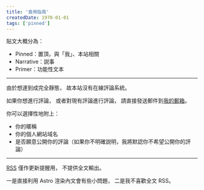 ```yaml
---
title: '食用指南'
createdDate: 1970-01-01
tags: ['pinned']
---
```


貼文大概分為：

- Pinned：置頂，與「我」、本站相關
- Narrative：説事
- Primer：功能性文本

---

由於想達到成完全靜態，
故本站沒有在線評論系統。

如果你想進行評論，
或者對現有評論進行評論，
請直接發送郵件到[我的郵箱](mailto:rileycki3333@gmail.com)。

你可以選擇性地附上：

- 你的暱稱
- 你的個人網站域名
- 是否願意公開你的評論（如果你不明確説明，我將默認你不希望公開你的評論）

---

[RSS](/rss.xml) 僅作更新提醒用，
不提供全文輸出。

一是直接利用 Astro 渲染內文會有些小問題，
二是我不喜歡全文 RSS。
